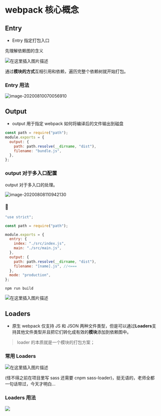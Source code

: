 # webpack 核心概念

## Entry

- Entry 指定打包入口

先理解依赖图的含义

![在这里插入图片描述](https://img-blog.csdnimg.cn/20200810070036660.png?x-oss-process=image/watermark,type_ZmFuZ3poZW5naGVpdGk,shadow_10,text_aHR0cHM6Ly9ibG9nLmNzZG4ubmV0L1pIZ29nb2dvaGE=,size_16,color_FFFFFF,t_70)

通过**模块的方式**互相引用和依赖，遍历完整个依赖树就开始打包。

### Entry 用法

![image-20200810070056910](C:\Users\how浩\AppData\Roaming\Typora\typora-user-images\image-20200810070056910.png)

## Output

- output 用于指定 webpack 如何将编译后的文件输出到磁盘

```javascript
const path = require("path");
module.exports = {
  output: {
    path: path.resolve(__dirname, "dist"),
    filename: "bundle.js",
  },
};
```

### output 对于多入口配置

output 对于多入口的处理。

![image-20200808110942130](C:\Users\how浩\AppData\Roaming\Typora\typora-user-images\image-20200808110942130.png)

### 🌰

```javascript
"use strict";

const path = require("path");

module.exports = {
  entry: {
    index: "./src/index.js",
    main: "./src/main.js",
  },
  output: {
    path: path.resolve(__dirname, "dist"),
    filename: "[name].js", //<===
  },
  mode: "production",
};
```

`npm run build`

![在这里插入图片描述](https://img-blog.csdnimg.cn/20200808111909263.png?x-oss-process=image/watermark,type_ZmFuZ3poZW5naGVpdGk,shadow_10,text_aHR0cHM6Ly9ibG9nLmNzZG4ubmV0L1pIZ29nb2dvaGE=,size_16,color_FFFFFF,t_70)

## Loaders

- 原生 webpack 仅支持 JS 和 JSON 两种文件类型，但是可以通过**Loaders**支持其他文件类型并且把它们转化成有效的**模块**添加到依赖图中。

> loader 的本质就是一个模块的打包方案；

### 常用 Loaders

![在这里插入图片描述](https://img-blog.csdnimg.cn/20200808112223433.png?x-oss-process=image/watermark,type_ZmFuZ3poZW5naGVpdGk,shadow_10,text_aHR0cHM6Ly9ibG9nLmNzZG4ubmV0L1pIZ29nb2dvaGE=,size_16,color_FFFFFF,t_70)

(怪不得之前在项目里写 sass 还需要 cnpm sass-loader)，挺无语的，老师全都一句话带过，今天才明白...

### Loaders 用法

![](https://img-blog.csdnimg.cn/20200808112553442.png?x-oss-process=image/watermark,type_ZmFuZ3poZW5naGVpdGk,shadow_10,text_aHR0cHM6Ly9ibG9nLmNzZG4ubmV0L1pIZ29nb2dvaGE=,size_16,color_FFFFFF,t_70)
